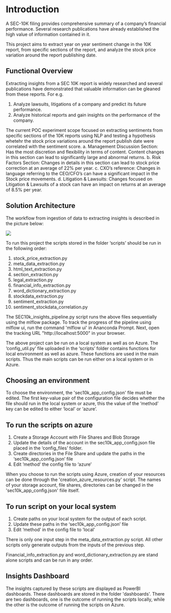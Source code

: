 # Introduction

A SEC-10K filing provides comprehensive summary of a company’s financial performance. Several research publications have already established the high value of information contained in it.

This project aims to extract year on year sentiment change in the 10K report, from specific sections of the report, and analyze the stock price variation around the report publishing date.

## Functional Overview

Extracting insights from a SEC 10K report is widely researched and several publications have demonstrated that valuable information can be gleaned from these reports.   For e.g.
1. Analyze lawsuits, litigations of a company and predict its future performance.
2. Analyze historical reports and gain insights on the performance of the company.

The current POC experiment scope focused on extracting sentiments from specific sections of the 10K reports using NLP and testing a hypothesis whetehr the stock price variations around the report publish date were correlated with the sentiment score.
a. Management Discussion Section:	Has the most discretion and flexibility in terms of content. Content changes in this section can lead to significantly large and abnormal returns.
b. Risk Factors Section:	Changes in details in this section can lead to stock price correction at an average of 22% per year.
c. CXO’s reference:	Changes in language referring to the CEO/CFO’s can have a significant impact in the Stock price movements.
d. Litigation & Lawsuits:	Changes focused on Litigation & Lawsuits of a stock can have an impact on returns at an average of 8.5% per year.


## Solution Architecture

The workflow from ingestion of data to extracting insights is described in the picture below:

![](architechture/SEC10k_insights_architechture.PNG)

To run this project the scripts stored in the folder ‘scripts’ should be run in the following order:

1. stock_price_extraction.py
2. meta_data_extraction.py
3. html_text_extraction.py
4. section_extraction.py
5. legal_extraction.py
6. financial_info_extraction.py
7. word_dictionary_extraction.py
8. stockdata_extraction.py
9. sentiment_extraction.py
10. sentiment_stockdata_correlation.py
 
The SEC10k_insights_pipeline.py script runs the above files sequentially using the mlflow package.
To track the progress of the pipeline using mlflow ui, run the command 'mlflow ui' in Ananconda Prompt.
Next, open the tracking URL "http://localhost:5000" in your browser.

The above project can be run on a local system as well as on Azure. 
The ‘config_util.py’ file uploaded in the ‘scripts’ folder contains functions for local environment as well as azure. 
These functions are used in the main scripts. 
Thus the main scripts can be run either on a local system or in Azure.

## Choosing an environment 
To choose the environment, the 'sec10k_app_config.json' file must be edited. 
The first key-value pair of the configuration file decides whether the file should run in the local system or azure, this the value of the ‘method’ key can be edited to either ‘local’ or ‘azure’.

## To run the scripts on azure

1. Create a Storage Account with File Shares and Blob Storage
2. Update the details of the account in the sec10k_app_config.json file placed in the ‘config_files’ folder. 
3. Create directories in the File Share and update the paths in the ‘sec10k_app_config.json’ file
4. Edit ’method’ the config file to ‘azure’

When you choose to run the scripts using Azure, creation of your resources can be done through the 'creation_azure_resources.py' script. The names of your storage account, file shares, directories can be changed in the 'sec10k_app_config.json' fiile itself.
## To run script on your local system

1. Create paths on your local system for the output of each script.
2. Update these paths in the ‘sec10k_app_config.json’ file
3. Edit ‘method’ in the config file to ‘local’

There is only one input step in the meta_data_extraction.py script. All other scripts only generate outputs from the inputs of the previous step. 

Financial_info_extraction.py and word_dictionary_extraction.py are stand alone scripts and can be run in any order. 

## Insights Dashboard
The insights captured by these scripts are displayed as PowerBI dashboards. These dashboards are stored in the folder 'dashboards'. There are two dashboards, one is the outcome of running the scripts locally, while the other is the outcome of running the scripts on Azure.